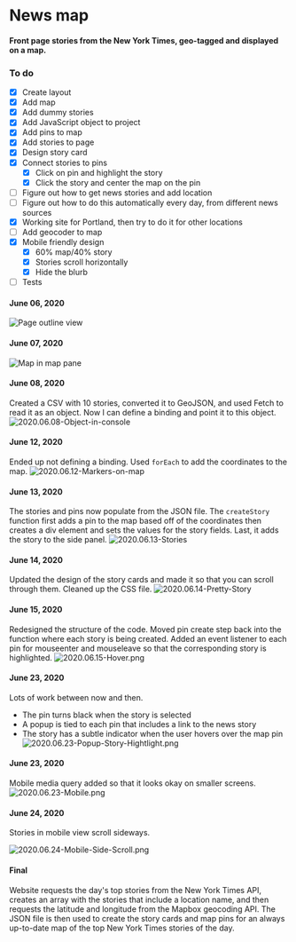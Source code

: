 # News map

#### Front page stories from the New York Times, geo-tagged and displayed on a map.

### To do
- [x] Create layout
- [x] Add map
- [x] Add dummy stories
- [x] Add JavaScript object to project
- [x] Add pins to map
- [x] Add stories to page
- [x] Design story card
- [x] Connect stories to pins
    - [x] Click on pin and highlight the story
    - [x] Click the story and center the map on the pin
- [ ] Figure out how to get news stories and add location
- [ ] Figure out how to do this automatically every day, from different news sources
- [x] Working site for Portland, then try to do it for other locations
- [ ] Add geocoder to map
- [x] Mobile friendly design
  - [x] 60% map/40% story
  - [x] Stories scroll horizontally
  - [x] Hide the blurb
- [ ] Tests

#### June 06, 2020
![Page outline view](./img/2020.06.06-Page-outline.png)

#### June 07, 2020
![Map in map pane](./img/2020.06.07-Map-in-map-pane.png)

#### June 08, 2020
Created a CSV with 10 stories, converted it to GeoJSON, and used Fetch to read it as an object. Now I can define a binding and point it to this object.
![2020.06.08-Object-in-console](./img/2020.06.08-Object-in-console.png)

#### June 12, 2020
Ended up not defining a binding. Used `forEach` to add the coordinates to the map.
![2020.06.12-Markers-on-map](./img/2020.06.12-Markers-on-map.png)

#### June 13, 2020
The stories and pins now populate from the JSON file. The `createStory` function first adds a pin to the map based off of the coordinates then creates a div element and sets the values for the story fields. Last, it adds the story to the side panel.
![2020.06.13-Stories](./img/2020.06.13-Stories.png)

#### June 14, 2020
Updated the design of the story cards and made it so that you can scroll through them. Cleaned up the CSS file.
![2020.06.14-Pretty-Story](./img/2020.06.14-Pretty-Story.png)

#### June 15, 2020
Redesigned the structure of the code. Moved pin create step back into the function where each story is being created. Added an event listener to each pin for mouseenter and mouseleave so that the corresponding story is highlighted.
![2020.06.15-Hover.png](./img/2020.06.15-Hover.png)

#### June 23, 2020
Lots of work between now and then.

- The pin turns black when the story is selected
- A popup is tied to each pin that includes a link to the news story
- The story has a subtle indicator when the user hovers over the map pin
![2020.06.23-Popup-Story-Hightlight.png](./img/2020.06.23-Popup-Story-Hightlight.png)

#### June 23, 2020
Mobile media query added so that it looks okay on smaller screens.
![2020.06.23-Mobile.png](./img/2020.06.23-Mobile.png)

#### June 24, 2020
Stories in mobile view scroll sideways.

![2020.06.24-Mobile-Side-Scroll.png](./img/2020.06.24-Mobile-Side-Scroll.png)

#### Final
Website requests the day's top stories from the New York Times API, creates an array with the stories that include a location name, and then requests the latitude and longitude from the Mapbox geocoding API. The JSON file is then used to create the story cards and map pins for an always up-to-date map of the top New York Times stories of the day.
